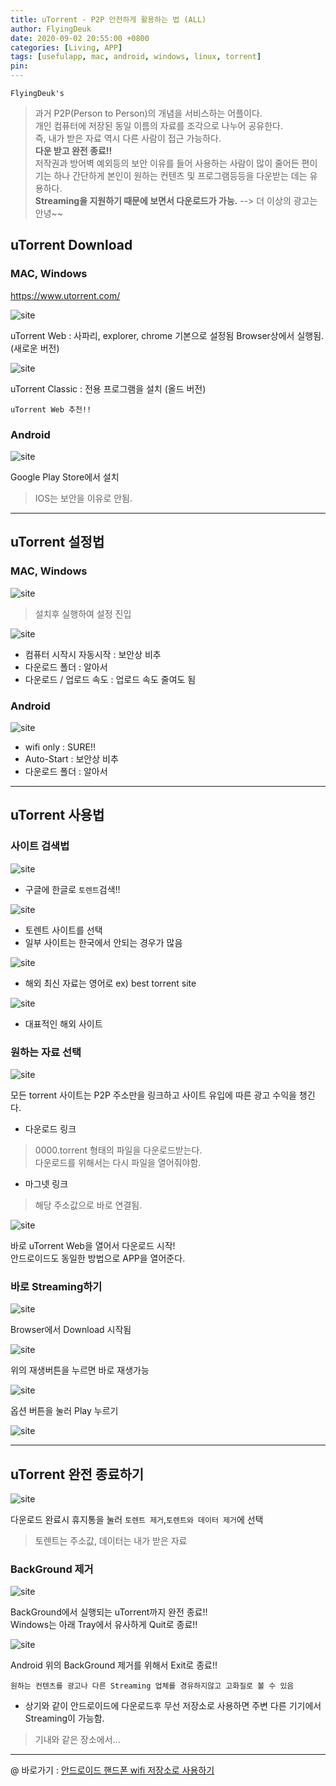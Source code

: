 ```yaml
---
title: uTorrent - P2P 안전하게 활용하는 법 (ALL)
author: FlyingDeuk
date: 2020-09-02 20:55:00 +0800
categories: [Living, APP]
tags: [usefulapp, mac, android, windows, linux, torrent]
pin:
---
```


`FlyingDeuk's`
> 과거 P2P(Person to Person)의 개념을 서비스하는 어플이다. <br>
개인 컴퓨터에 저장된 동일 이름의 자료를 조각으로 나누어 공유한다. <br>
즉, 내가 받은 자료 역시 다른 사람이 접근 가능하다. <br>
__다운 받고 완전 종료!!__ <br>
저작권과 방어벽 예외등의 보안 이유를 들어 사용하는 사람이 많이 줄어든 편이기는 하나 간단하게 본인이 원하는 컨텐츠 및 프로그램등등을 다운받는 데는 유용하다. <br>
__Streaming을 지원하기 때문에 보면서 다운로드가 가능.__ --> 더 이상의 광고는 안녕~~ <br>


## uTorrent Download

### MAC, Windows

<https://www.utorrent.com/>

![site](/img/living/utorrent/download.jpg)

uTorrent Web : 사파리, explorer, chrome 기본으로 설정됨 Browser상에서 실행됨. (새로운 버전)

![site](/img/living/utorrent/download_1.jpg)

uTorrent Classic : 전용 프로그램을 설치 (올드 버전)

`uTorrent Web 추천!!`

### Android

![site](/img/living/utorrent/download_2.jpg)

Google Play Store에서 설치

>IOS는 보안을 이유로 안됨.

----------

## uTorrent 설정법
### MAC, Windows
![site](/img/living/utorrent/set.jpg)
>설치후 실행하여 설정 진입

![site](/img/living/utorrent/set_1.jpg)

- 컴퓨터 시작시 자동시작 : 보안상 비추
- 다운로드 폴더 : 알아서
- 다운로드 / 업로드 속도 : 업로드 속도 줄여도 됨

### Android

![site](/img/living/utorrent/and_set.jpg)
- wifi only : SURE!!
- Auto-Start : 보안상 비추
- 다운로드 폴더 : 알아서

----
## uTorrent 사용법
### 사이트 검색법
![site](/img/living/utorrent/site.jpg)
- 구글에 한글로 `토렌트`검색!!

![site](/img/living/utorrent/site_1.jpg)
- 토렌트 사이트를 선택
- 일부 사이트는 한국에서 안되는 경우가 많음

![site](/img/living/utorrent/site_2.jpg)
- 해외 최신 자료는 영어로 ex) best torrent site

![site](/img/living/utorrent/site_3.jpg)
- 대표적인 해외 사이트

### 원하는 자료 선택
![site](/img/living/utorrent/magnet.jpg)

모든 torrent 사이트는 P2P 주소만을 링크하고 사이트 유입에 따른 광고 수익을 챙긴다.

- 다운로드 링크
>0000.torrent 형태의 파일을 다운로드받는다.  <br>
다운로드를 위해서는 다시 파일을 열어줘야함.

- 마그넷 링크
>해당 주소값으로 바로 연결됨.

![site](/img/living/utorrent/magnet_1.jpg)

바로 uTorrent Web을 열어서 다운로드 시작!
<br>
안드로이드도 동일한 방법으로 APP을 열어준다.

### 바로 Streaming하기
![site](/img/living/utorrent/play.jpg)

Browser에서 Download 시작됨 <br>

![site](/img/living/utorrent/play_1.jpg)

위의 재생버튼을 누르면 바로 재생가능

![site](/img/living/utorrent/and_play.jpg)

옵션 버튼을 눌러 Play 누르기

![site](/img/living/utorrent/and_play_1.jpg)

-----
## uTorrent 완전 종료하기

![site](/img/living/utorrent/trash.jpg)

다운로드 완료시 휴지통을 눌러 `토렌트 제거`,`토렌트와 데이터 제거`에 선택
>토렌트는 주소값, 데이터는 내가 받은 자료

### BackGround 제거

![site](/img/living/utorrent/quit.jpg)

BackGround에서 실행되는 uTorrent까지 완전 종료!!<br>
Windows는 아래 Tray에서 유사하게 Quit로 종료!!

![site](/img/living/utorrent/and_quit.jpg)

Android 위의 BackGround 제거를 위해서 Exit로 종료!!

`원하는 컨텐츠를 광고나 다른 Streaming 업체를 경유하지않고 고화질로 볼 수 있음`
- 상기와 같이 안드로이드에 다운로드후 무선 저장소로 사용하면 주변 다른 기기에서 Streaming이 가능함.
>기내와 같은 장소에서...

-----
@ 바로가기 : [안드로이드 핸드폰 wifi 저장소로 사용하기](/posts/UsingHotspot/)
